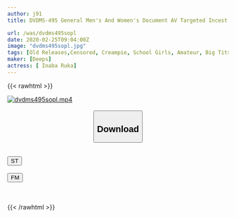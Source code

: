 ```yaml
---
author: j91
title: DVDMS-495 General Men's And Women's Document AV Targeted Incest Video At Home That The Kinky Brother Who Continued To Watch The Sister's Swimsuit And Big Breasts Gathered His Sister In Swimsuit At Last

url: /was/dvdms495sopl
date: 2020-02-25T09:04:00Z
image: "dvdms495sopl.jpg"
tags: [Old Releases,Censored, Creampie, School Girls, Amateur, Big Tits, School Swimsuit	]
maker: [Deeps]
actress: [ Inaba Ruka]
---
```



{{< rawhtml >}}

<div class="video" data-videoid="JwJoWx9Qgkhj47Q">
    <a href="javascript:;">
        <img src="/was/dvdms495sopl/dvdms495sopl.jpg" width="WIDTH" height="HEIGHT" alt="dvdms495sopl.mp4" loading="lazy">
    </a>
</div>

<script type="text/javascript" src="https://j91.asia/asset/on-demand-st.js"></script>

<br>
  <link rel="stylesheet" href="https://j91.asia/asset/bs5.css">
  
  <center>
  <button class="btn btn-primary" type="button" data-bs-toggle="collapse" data-bs-target=".multi-collapse" aria-expanded="false" aria-controls="multiCollapseExample1 multiCollapseExample2"><h2>Download</h2></button></center>
</p>
<div class="row">
  <div class="col">
    <div class="collapse multi-collapse" id="multiCollapseExample1">
      <div class="card card-body">
	      	      <br>
<div class="buttons">  
<a href="https://streamtape.to/v/JwJoWx9Qgkhj47Q" target="_blank"><button class="btn-hover color-3"><i class="fa fa-download"></i> ST</button></a></div>
    </div>
  </div>
</div>
  <div class="col">
    <div class="collapse multi-collapse" id="multiCollapseExample2">
      <div class="card card-body">
	      <br>
<div class="buttons">
    <a href="https://filemoon.sx/d/ipo45bilheqz" target="_blank"><button class="btn-hover color-8"><i class="fa fa-download"></i> FM</button></a></div>
<br><br>
      </div>
    </div>
  </div>
</div>

{{< /rawhtml >}}